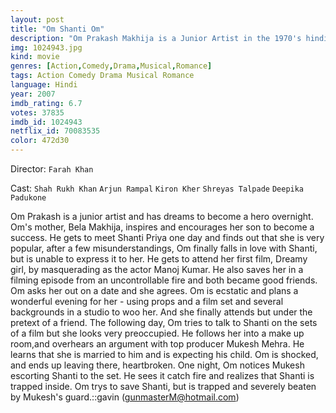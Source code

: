 ```yaml
---
layout: post
title: "Om Shanti Om"
description: "Om Prakash Makhija is a Junior Artist in the 1970's hindi film industry, who is in love with actress Shantipriya. Om rescues Shanti from a fire scene where the fire has escaped control, and they become friends. His hopes seems to be coming true, but shortly thereafter he finds out that she is married to a film producer, Mukesh Mehra, and is expecting his child. He then watches in horror as Mukesh, after luring her in an abandone.."
img: 1024943.jpg
kind: movie
genres: [Action,Comedy,Drama,Musical,Romance]
tags: Action Comedy Drama Musical Romance 
language: Hindi
year: 2007
imdb_rating: 6.7
votes: 37835
imdb_id: 1024943
netflix_id: 70083535
color: 472d30
---
```

Director: `Farah Khan`  

Cast: `Shah Rukh Khan` `Arjun Rampal` `Kiron Kher` `Shreyas Talpade` `Deepika Padukone` 

Om Prakash is a junior artist and has dreams to become a hero overnight. Om's mother, Bela Makhija, inspires and encourages her son to become a success. He gets to meet Shanti Priya one day and finds out that she is very popular, after a few misunderstandings, Om finally falls in love with Shanti, but is unable to express it to her. He gets to attend her first film, Dreamy girl, by masquerading as the actor Manoj Kumar. He also saves her in a filming episode from an uncontrollable fire and both became good friends. Om asks her out on a date and she agrees. Om is ecstatic and plans a wonderful evening for her - using props and a film set and several backgrounds in a studio to woo her. And she finally attends but under the pretext of a friend. The following day, Om tries to talk to Shanti on the sets of a film but she looks very preoccupied. He follows her into a make up room,and overhears an argument with top producer Mukesh Mehra. He learns that she is married to him and is expecting his child. Om is shocked, and ends up leaving there, heartbroken. One night, Om notices Mukesh escorting Shanti to the set. He sees it catch fire and realizes that Shanti is trapped inside. Om trys to save Shanti, but is trapped and severely beaten by Mukesh's guard.::gavin (gunmasterM@hotmail.com)